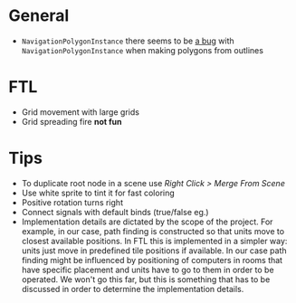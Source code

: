 # General

- `NavigationPolygonInstance` there seems to be [a bug](https://github.com/godotengine/godot/issues/38204#issuecomment-678620211) with `NavigationPolygonInstance` when making polygons from outlines

# FTL

- Grid movement with large grids
- Grid spreading fire **not fun**

# Tips

- To duplicate root node in a scene use _Right Click > Merge From Scene_
- Use white sprite to tint it for fast coloring
- Positive rotation turns right
- Connect signals with default binds (true/false eg.)
- Implementation details are dictated by the scope of the project. For example, in our case, path finding is constructed so that units move to closest available positions. In FTL this is implemented in a simpler way: units just move in predefined tile positions if available. In our case path finding might be influenced by positioning of computers in rooms that have specific placement and units have to go to them in order to be operated. We won't go this far, but this is something that has to be discussed in order to determine the implementation details.
